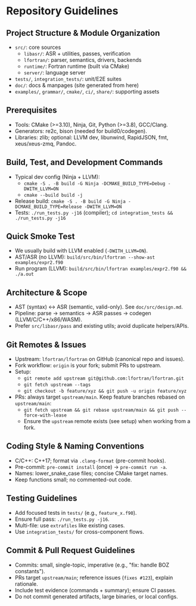 # Repository Guidelines

## Project Structure & Module Organization
- `src/`: core sources
  - `libasr/`: ASR + utilities, passes, verification
  - `lfortran/`: parser, semantics, drivers, backends
  - `runtime/`: Fortran runtime (built via CMake)
  - `server/`: language server
- `tests/`, `integration_tests/`: unit/E2E suites
- `doc/`: docs & manpages (site generated from here)
- `examples/`, `grammar/`, `cmake/`, `ci/`, `share/`: supporting assets

## Prerequisites
- Tools: CMake (>=3.10), Ninja, Git, Python (>=3.8), GCC/Clang.
- Generators: re2c, bison (needed for build0/codegen).
- Libraries: zlib; optional: LLVM dev, libunwind, RapidJSON, fmt, xeus/xeus-zmq, Pandoc.

## Build, Test, and Development Commands
- Typical dev config (Ninja + LLVM):
  - `cmake -S . -B build -G Ninja -DCMAKE_BUILD_TYPE=Debug -DWITH_LLVM=ON`
  - `cmake --build build -j`
- Release build: `cmake -S . -B build -G Ninja -DCMAKE_BUILD_TYPE=Release -DWITH_LLVM=ON`
- Tests: `./run_tests.py -j16` (compiler); `cd integration_tests && ./run_tests.py -j16`

## Quick Smoke Test
- We usually build with LLVM enabled (`-DWITH_LLVM=ON`).
- AST/ASR (no LLVM): `build/src/bin/lfortran --show-ast examples/expr2.f90`
- Run program (LLVM): `build/src/bin/lfortran examples/expr2.f90 && ./a.out`

## Architecture & Scope
- AST (syntax) ↔ ASR (semantic, valid-only). See `doc/src/design.md`.
- Pipeline: parse → semantics → ASR passes → codegen (LLVM/C/C++/x86/WASM).
- Prefer `src/libasr/pass` and existing utils; avoid duplicate helpers/APIs.

## Git Remotes & Issues
- Upstream: `lfortran/lfortran` on GitHub (canonical repo and issues).
- Fork workflow: `origin` is your fork; submit PRs to upstream.
- Setup:
  - `git remote add upstream git@github.com:lfortran/lfortran.git`
  - `git fetch upstream --tags`
  - `git checkout -b feature/xyz && git push -u origin feature/xyz`
 - PRs: always target `upstream/main`. Keep feature branches rebased on `upstream/main`:
   - `git fetch upstream && git rebase upstream/main && git push --force-with-lease`
   - Ensure the `upstream` remote exists (see setup) when working from a fork.

## Coding Style & Naming Conventions
- C/C++: C++17; format via `.clang-format` (pre-commit hooks).
- Pre-commit: `pre-commit install` (once) → `pre-commit run -a`.
- Names: lower_snake_case files; concise CMake target names.
- Keep functions small; no commented-out code.

## Testing Guidelines
- Add focused tests in `tests/` (e.g., `feature_x.f90`).
- Ensure full pass: `./run_tests.py -j16`.
- Multi-file: use `extrafiles` like existing cases.
- Use `integration_tests/` for cross-component flows.

## Commit & Pull Request Guidelines
- Commits: small, single-topic, imperative (e.g., "fix: handle BOZ constants").
- PRs target `upstream/main`; reference issues (`fixes #123`), explain rationale.
- Include test evidence (commands + summary); ensure CI passes.
- Do not commit generated artifacts, large binaries, or local configs.
